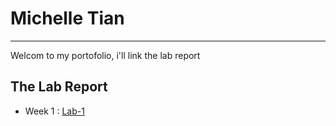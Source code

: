 # Michelle Tian
---

Welcom to my portofolio, i'll link the lab report

## The Lab Report
* Week 1 : [Lab-1](https://michelletian1.github.io/cse15l-lab-reports/lab-report1)
